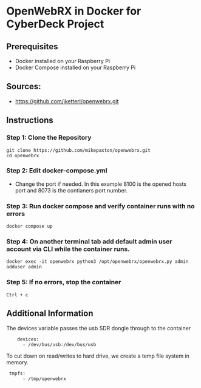# OpenWebRX in Docker for CyberDeck Project

## Prerequisites
- Docker installed on your Raspberry Pi
- Docker Compose installed on your Raspberry Pi

## Sources:
 - https://github.com/jketterl/openwebrx.git

## Instructions
### Step 1: Clone the Repository
```
git clone https://github.com/mikepaxton/openwebrx.git
cd openwebrx
```

### Step 2: Edit docker-compose.yml
- Change the port if needed.  In this example 8100 is the opened hosts port and 8073 is the contianers port number.

### Step 3: Run docker compose and verify container runs with no errors
`docker compose up`

### Step 4: On another terminal tab add default admin user account via CLI while the container runs.
`docker exec -it openwebrx python3 /opt/openwebrx/openwebrx.py admin adduser admin`

### Step 5: If no errors, stop the container
`Ctrl + c`

## Additional Information
The devices variable passes the usb SDR dongle through to the container
```
    devices:
      - /dev/bus/usb:/dev/bus/usb
```

To cut down on read/writes to hard drive, we create a temp file system in memory.
```
 tmpfs:
      - /tmp/openwebrx
```
